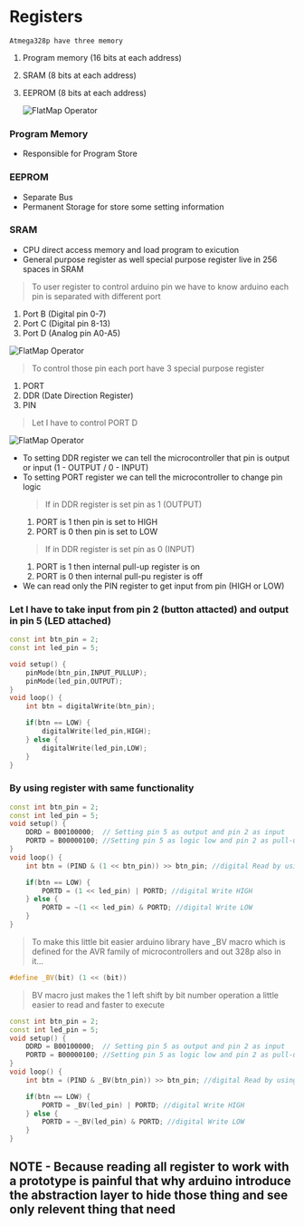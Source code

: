 # Registers

```Atmega328p have three memory```
1. Program memory (16 bits at each address)
2. SRAM (8 bits at each address)
3. EEPROM (8 bits at each address)
   
    ![FlatMap Operator](../Assets/atmega_memory_type.png)

### Program Memory

* Responsible for Program Store

### EEPROM

* Separate Bus
* Permanent Storage for store some setting information

### SRAM

* CPU direct access memory and load program to exicution
* General purpose register as well special purpose register live in 256 spaces in SRAM


> To user register to control arduino pin we have to know arduino each pin is separated with different port

1. Port B (Digital pin 0-7)
2. Port C (Digital pin 8-13)
3. Port D (Analog pin A0-A5)

![FlatMap Operator](../Assets/arduino_pin_map.jpg)

> To control those pin each port have 3 special purpose register
1. PORT
2. DDR (Date Direction Register)
3. PIN
   
> Let I have to control PORT D

 ![FlatMap Operator](../Assets/atmega_portd_register.png)

* To setting DDR register we can tell the microcontroller that pin is output or input (1 - OUTPUT / 0 - INPUT)
* To setting PORT register we can tell the microcontroller to change pin logic
  > If in DDR register is set pin as 1 (OUTPUT)
  1. PORT is 1 then pin is set to HIGH
  2. PORT is 0 then pin is set to LOW
   >If in DDR register is set pin as 0 (INPUT)
   1. PORT is 1 then internal pull-up register is on
   2. PORT is 0 then internal pull-pu register is off
* We can read only the PIN register to get input from pin (HIGH or LOW)


### Let I have to take input from pin 2 (button attacted) and output in pin 5 (LED attached)

```c++
const int btn_pin = 2;
const int led_pin = 5;

void setup() {
    pinMode(btn_pin,INPUT_PULLUP);
    pinMode(led_pin,OUTPUT);
}
void loop() {
    int btn = digitalWrite(btn_pin);

    if(btn == LOW) {
        digitalWrite(led_pin,HIGH);
    } else {
        digitalWrite(led_pin,LOW);
    }
}
```

### By using register with same functionality

```c++
const int btn_pin = 2;
const int led_pin = 5;
void setup() {
    DDRD = B00100000;  // Setting pin 5 as output and pin 2 as input
    PORTD = B00000100; //Setting pin 5 as logic low and pin 2 as pull-up
}
void loop() {
    int btn = (PIND & (1 << btn_pin)) >> btn_pin; //digital Read by using masking

    if(btn == LOW) {
        PORTD = (1 << led_pin) | PORTD; //digital Write HIGH
    } else {
        PORTD = ~(1 << led_pin) & PORTD; //digital Write LOW
    }
}
```

> To make this little bit easier arduino library have _BV macro which is defined for the AVR family of microcontrollers and out 328p also in it...
```c++
#define _BV(bit) (1 << (bit))
```
> BV macro just makes the 1 left shift by bit number operation a little easier to read and faster to execute

```c++
const int btn_pin = 2;
const int led_pin = 5;
void setup() {
    DDRD = B00100000;  // Setting pin 5 as output and pin 2 as input
    PORTD = B00000100; //Setting pin 5 as logic low and pin 2 as pull-up
}
void loop() {
    int btn = (PIND & _BV(btn_pin)) >> btn_pin; //digital Read by using masking

    if(btn == LOW) {
        PORTD = _BV(led_pin) | PORTD; //digital Write HIGH
    } else {
        PORTD = ~_BV(led_pin) & PORTD; //digital Write LOW
    }
}
```

## NOTE - Because reading all register to work with a prototype is painful that why arduino introduce the abstraction layer to hide those thing and see only relevent thing that need




